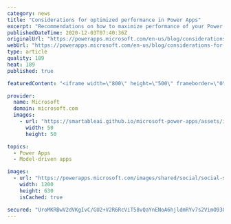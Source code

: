 ```yaml
---
category: news
title: "Considerations for optimized performance in Power Apps"
excerpt: "Recommendations on how to maximize performance of your Power Apps "
publishedDateTime: 2020-12-03T07:40:36Z
originalUrl: "https://powerapps.microsoft.com/en-us/blog/considerations-for-optimized-performance-in-power-apps/"
webUrl: "https://powerapps.microsoft.com/en-us/blog/considerations-for-optimized-performance-in-power-apps/"
type: article
quality: 189
heat: 189
published: true

featuredContent: "<iframe width=\"800\" height=\"500\" frameborder=\"0\" src=\"https://www.youtube.com/embed/jcKoqC9Vfmo\" allow=\"accelerometer; autoplay; encrypted-media; gyroscope; picture-in-picture\" allowfullscreen></iframe>"

provider:
  name: Microsoft
  domain: microsoft.com
  images:
    - url: "https://smartableai.github.io/microsoft-power-apps/assets/images/organizations/microsoft.com-50x50.jpg"
      width: 50
      height: 50

topics:
  - Power Apps
  - Model-driven apps

images:
  - url: "https://powerapps.microsoft.com/images/shared/social/social-share-post-ignite.png"
    width: 1200
    height: 630
    isCached: true

secured: "UroMKRBwV2dVKgIvC/GU2+V2R6RcViT58vQaYnENoA6hjldmRYv7s2VimO93OIRVZ89awekt5e6jrTT40RBqHHl2n5/MNYAd6bS4i2m2u/zIS/tM8+WQpbCG9anRYvoKYhLwL6XWgLiLXbX7uxy/uRgwsxE9qUXdTWwMgf9JsDBrUZUpbNeX7MrOqo8i8BuxEFUBBXGgSnwztJ0lkB1xq2C38enER367K+OVgfFD8aseh2TDK2fUC33o9qZpHmE6Ynfj4IUlzA5f+w0wUP04nWHupz3Zt/VBoMzPw4A8x2DPVQALBy3cPtSOHDZJ1/QLuzL9i4LoI20VONyBiVVg/sW4rTAUCgdTa5OIYn4BVnFP9Jl+dAv5kdS4SDEzIs1ppEUxBMvdvsJ7HdtzW7Xjcuvst0S4bAdUCJZfvRL1Z1TzKDHL1YZaO9ueBhWq5GDdiF+YQunQTJI9QUNYIxw03w==;FGgDU2gm0Z1QUkE24nN1bQ=="
---
```


